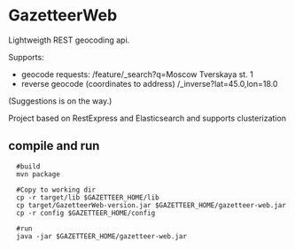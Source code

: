 GazetteerWeb
============

Lightweigth REST geocoding api.

Supports:
* geocode requests: /feature/_search?q=Moscow Tverskaya st. 1
* reverse geocode (coordinates to address) /_inverse?lat=45.0,lon=18.0
 
(Suggestions is on the way.)

Project based on RestExpress and Elasticsearch and supports clusterization

compile and run
-------
```
  #build
  mvn package
  
  #Copy to working dir
  cp -r target/lib $GAZETTEER_HOME/lib
  cp target/GazetteerWeb-version.jar $GAZETTEER_HOME/gazetteer-web.jar
  cp -r config $GAZETTEER_HOME/config
  
  #run
  java -jar $GAZETTEER_HOME/gazetteer-web.jar

```

